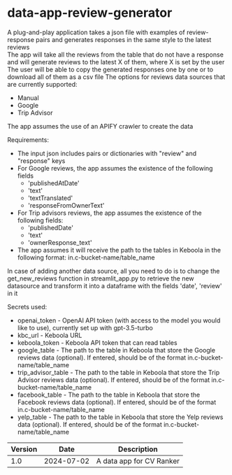 # data-app-review-generator
A plug-and-play application takes a json file with examples of review-response pairs and generates responses in the same style to the latest reviews  
The app will take all the reviews from the table that do not have a response and will generate reviews to the latest X of them, where X is set by the user  
The user will be able to copy the generated responses one by one or to download all of them as a csv file
The options for reviews data sources that are currently supported:
- Manual
- Google
- Trip Advisor

The app assumes the use of an APIFY crawler to create the data  


Requirements:
- The input json includes pairs or dictionaries with "review" and "response" keys
- For Google reviews, the app assumes the existence of the following fields
  - 'publishedAtDate'
  - 'text'
  - 'textTranslated'
  - 'responseFromOwnerText'
- For Trip advisors reviews, the app assumes the existence of the following fields:
  - 'publishedDate'
  - 'text' 
  - 'ownerResponse_text'
- The app assumes it will receive the path to the tables in Keboola in the following format: in.c-bucket-name/table_name

In case of adding another data source, all you need to do is to change the get_new_reviews function in streamlit_app.py to retrieve the new datasource and transform it into a dataframe with the fields 'date', 'review' in it

Secrets used:
- openai_token - OpenAI API token (with access to the model you would like to use), currently set up with gpt-3.5-turbo  
- kbc_url - Keboola URL  
- keboola_token - Keboola API token that can read tables  
- google_table - The path to the table in Keboola that store the Google reviews data (optional). If entered, should be of the format in.c-bucket-name/table_name  
- trip_advisor_table - The path to the table in Keboola that store the Trip Advisor reviews data (optional). If entered, should be of the format in.c-bucket-name/table_name  
- facebook_table - The path to the table in Keboola that store the Facebook reviews data (optional). If entered, should be of the format in.c-bucket-name/table_name  
- yelp_table - The path to the table in Keboola that store the Yelp reviews data (optional). If entered, should be of the format in.c-bucket-name/table_name  


| Version |    Date    |       Description        |
|---------|:----------:|:------------------------:|
| 1.0     | 2024-07-02 | A data app for CV Ranker |

